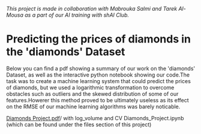 *This project is made in collaboration with Mabrouka Salmi and Tarek Al-Mousa as a part of our AI training with shAI Club.*
# Predicting the prices of diamonds in the 'diamonds' Dataset

Below you can find a pdf showing a summary of our work on the 'diamonds' Dataset, as well as the interactive python notebook showing our code.The task was to create a machine learning system that could predict the prices of diamonds, but we used a logarithmic transformation to overcome obstacles such as outliers and the skewed distribution of some of our features.Howerer this method proved to be ultimately useless as its effect on the RMSE of our machine learning algorithms was barely noticable. 

[Diamonds Project.pdf](https://github.com/Reem-AbuFarah/First_Project/files/7087040/Diamonds.Project.pdf)/
with log_volume and CV Diamonds_Project.ipynb (which can be found under the files section of this project)  

